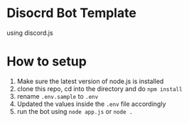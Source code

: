 # Disocrd Bot Template

using discord.js

# How to setup

1. Make sure the latest version of node.js is installed
2. clone this repo, cd into the directory and do `npm install`
3. rename `.env.sample` to `.env`
4. Updated the values inside the `.env` file accordingly
5. run the bot using `node app.js` or `node .`
